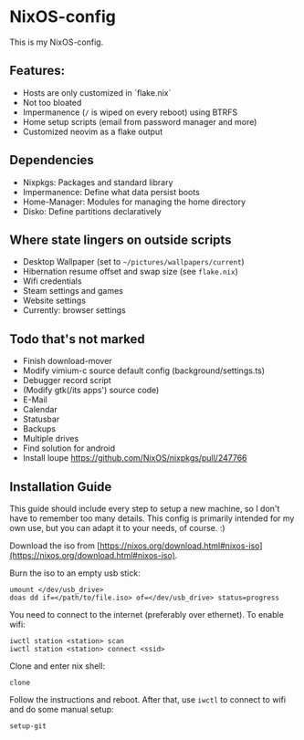 # NixOS-config

This is my NixOS-config.

## Features:

- Hosts are only customized in ´flake.nix´
- Not too bloated
- Impermanence (`/` is wiped on every reboot) using BTRFS
- Home setup scripts (email from password manager and more)
- Customized neovim as a flake output

## Dependencies

- Nixpkgs: Packages and standard library
- Impermanence: Define what data persist boots
- Home-Manager: Modules for managing the home directory
- Disko: Define partitions declaratively

## Where state lingers on outside scripts

- Desktop Wallpaper (set to `~/pictures/wallpapers/current`)
- Hibernation resume offset and swap size (see `flake.nix`)
- Wifi credentials
- Steam settings and games
- Website settings
- Currently: browser settings

## Todo that's not marked

- Finish download-mover
- Modify vimium-c source default config (background/settings.ts)
- Debugger record script
- (Modify gtk(/its apps') source code)
- E-Mail
- Calendar
- Statusbar
- Backups
- Multiple drives
- Find solution for android
- Install loupe https://github.com/NixOS/nixpkgs/pull/247766

## Installation Guide

This guide should include every step to setup a new machine, so I don't have to remember too many details. This config is primarily intended for my own use, but you can adapt it to your needs, of course. :)

Download the iso from [https://nixos.org/download.html#nixos-iso](https://nixos.org/download.html#nixos-iso).

Burn the iso to an empty usb stick:
```
umount </dev/usb_drive>
doas dd if=</path/to/file.iso> of=</dev/usb_drive> status=progress
```

You need to connect to the internet (preferably over ethernet). To enable wifi:
```
iwctl station <station> scan
iwctl station <station> connect <ssid>
```

Clone and enter nix shell:
```
clone
```

Follow the instructions and reboot. After that, use `iwctl` to connect to wifi and do some manual setup:
```
setup-git
```
